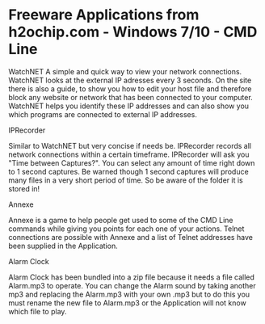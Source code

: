 # Freeware Applications from h2ochip.com - Windows 7/10 - CMD Line

WatchNET
A simple and quick way to view your network connections.
WatchNET looks at the external IP adresses every 3 seconds.
On the site there is also a guide, to show you how to edit your host
file and therefore block any website or network that has been connected
to your computer. WatchNET helps you identify these IP addresses and can
also show you which programs are connected to external IP addresses.

IPRecorder

Similar to WatchNET but very concise if needs be. IPRecorder records
all network connections within a certain timeframe.
IPRecorder will ask you "Time between Captures?". You can select any
amount of time right down to 1 second captures. Be warned though 1 second
captures will produce many files in a very short period of time. So be aware
of the folder it is stored in!

Annexe

Annexe is a game to help people get used to some of the CMD Line commands
while giving you points for each one of your actions. Telnet connections
are possible with Annexe and a list of Telnet addresses have been supplied
in the Application.

Alarm Clock

Alarm Clock has been bundled into a zip file because it needs a file called
Alarm.mp3 to operate. You can change the Alarm sound by taking another mp3
and replacing the Alarm.mp3 with your own .mp3 but to do this you must 
rename the new file to Alarm.mp3 or the Application will not know which file
to play.

